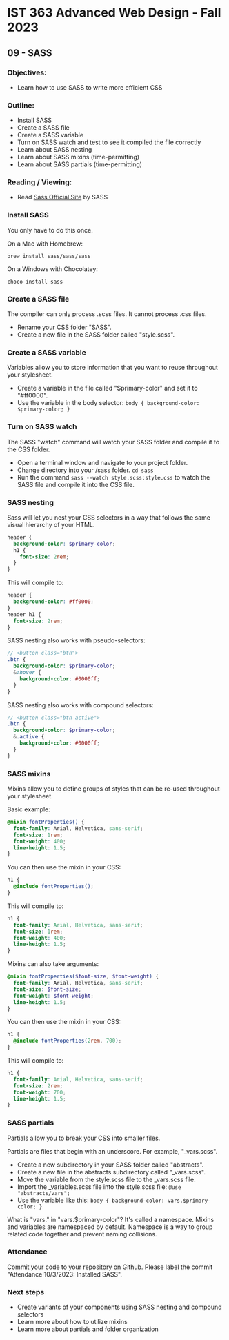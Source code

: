 # IST 363 Advanced Web Design - Fall 2023

## 09 - SASS

### Objectives:
* Learn how to use SASS to write more efficient CSS

### Outline:
* Install SASS
* Create a SASS file
* Create a SASS variable
* Turn on SASS watch and test to see it compiled the file correctly
* Learn about SASS nesting
* Learn about SASS mixins (time-permitting)
* Learn about SASS partials (time-permitting)

### Reading / Viewing:
* Read [Sass Official Site](https://sass-lang.com/) by SASS

### Install SASS

You only have to do this once.

On a Mac with Homebrew:
```
brew install sass/sass/sass
```

On a Windows with Chocolatey:
```
choco install sass
```

### Create a SASS file

The compiler can only process .scss files.  It cannot process .css files.

- Rename your CSS folder "SASS".
- Create a new file in the SASS folder called "style.scss".

### Create a SASS variable

Variables allow you to store information that you want to reuse throughout your stylesheet.

- Create a variable in the file called "$primary-color" and set it to "#ff0000".
- Use the variable in the body selector: `body { background-color: $primary-color; }`

### Turn on SASS watch

The SASS "watch" command will watch your SASS folder and compile it to the CSS folder.

- Open a terminal window and navigate to your project folder.
- Change directory into your /sass folder. `cd sass`
- Run the command `sass --watch style.scss:style.css` to watch the SASS file and compile it into the CSS file.

### SASS nesting

Sass will let you nest your CSS selectors in a way that follows the same visual hierarchy of your HTML. 

```scss
header {
  background-color: $primary-color;
  h1 {
    font-size: 2rem;
  }
}
```

This will compile to:

```css
header {
  background-color: #ff0000;
}
header h1 {
  font-size: 2rem;
}
```

SASS nesting also works with pseudo-selectors:

```scss
// <button class="btn">
.btn {
  background-color: $primary-color;
  &:hover {
    background-color: #0000ff;
  }
}
```

SASS nesting also works with compound selectors:

```scss
// <button class="btn active">
.btn {
  background-color: $primary-color;
  &.active {
    background-color: #0000ff;
  }
}
```

### SASS mixins

Mixins allow you to define groups of styles that can be re-used throughout your stylesheet. 

Basic example:

```scss
@mixin fontProperties() {
  font-family: Arial, Helvetica, sans-serif;
  font-size: 1rem;
  font-weight: 400;
  line-height: 1.5;
}
```

You can then use the mixin in your CSS:

```scss
h1 {
  @include fontProperties();
}
```

This will compile to:

```css
h1 {
  font-family: Arial, Helvetica, sans-serif;
  font-size: 1rem;
  font-weight: 400;
  line-height: 1.5;
}
```

Mixins can also take arguments:

```scss
@mixin fontProperties($font-size, $font-weight) {
  font-family: Arial, Helvetica, sans-serif;
  font-size: $font-size;
  font-weight: $font-weight;
  line-height: 1.5;
}
```

You can then use the mixin in your CSS:

```scss
h1 {
  @include fontProperties(2rem, 700);
}
```

This will compile to:

```css
h1 {
  font-family: Arial, Helvetica, sans-serif;
  font-size: 2rem;
  font-weight: 700;
  line-height: 1.5;
}
```

### SASS partials

Partials allow you to break your CSS into smaller files.  

Partials are files that begin with an underscore.  For example, "_vars.scss".

- Create a new subdirectory in your SASS folder called "abstracts".
- Create a new file in the abstracts subdirectory called "_vars.scss".
- Move the variable from the style.scss file to the _vars.scss file.
- Import the _variables.scss file into the style.scss file: `@use "abstracts/vars";`
- Use the variable like this: `body { background-color: vars.$primary-color; }`

What is "vars." in "vars.$primary-color"?  It's called a namespace. Mixins and variables are namespaced by default. Namespace is a way to group related code together and prevent naming collisions.

### Attendance

Commit your code to your repository on Github.  Please label the commit "Attendance 10/3/2023: Installed SASS".

### Next steps

- Create variants of your components using SASS nesting and compound selectors
- Learn more about how to utilize mixins
- Learn more about partials and folder organization
